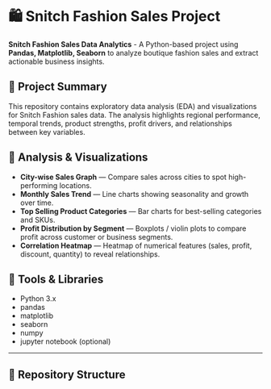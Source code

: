 # 🛍️ Snitch Fashion Sales Project

**Snitch Fashion Sales Data Analytics** - A Python-based project using **Pandas, Matplotlib, Seaborn** to analyze boutique fashion sales and extract actionable business insights.

## 🔎 Project Summary
This repository contains exploratory data analysis (EDA) and visualizations for Snitch Fashion sales data. The analysis highlights regional performance, temporal trends, product strengths, profit drivers, and relationships between key variables.

## 🔢 Analysis & Visualizations
- **City-wise Sales Graph** — Compare sales across cities to spot high-performing locations.  
- **Monthly Sales Trend** — Line charts showing seasonality and growth over time.  
- **Top Selling Product Categories** — Bar charts for best-selling categories and SKUs.  
- **Profit Distribution by Segment** — Boxplots / violin plots to compare profit across customer or business segments.  
- **Correlation Heatmap** — Heatmap of numerical features (sales, profit, discount, quantity) to reveal relationships.

## 🧰 Tools & Libraries
- Python 3.x  
- pandas  
- matplotlib  
- seaborn  
- numpy  
- jupyter notebook (optional)
_ _ _
## 📁 Repository Structure
